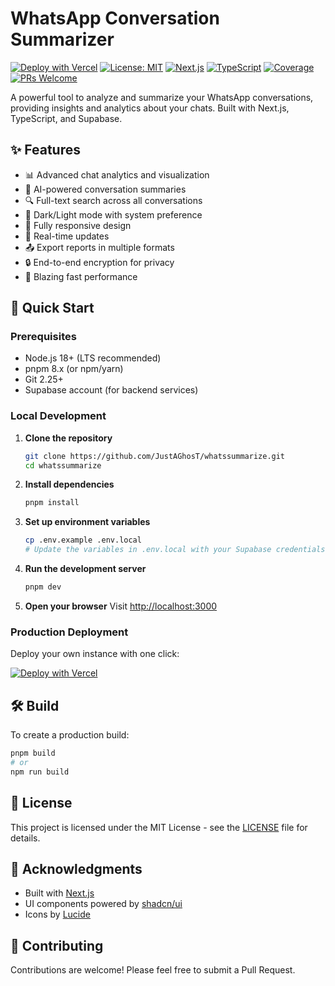 # WhatsApp Conversation Summarizer

[![Deploy with Vercel](https://vercel.com/button)](https://vercel.com/new/clone?repository-url=https%3A%2F%2Fgithub.com%2FJustAGhosT%2Fwhatssummarize)
[![License: MIT](https://img.shields.io/badge/License-MIT-yellow.svg)](https://opensource.org/licenses/MIT)
[![Next.js](https://img.shields.io/badge/Next.js-000000?style=flat&logo=nextdotjs&logoColor=white)](https://nextjs.org/)
[![TypeScript](https://img.shields.io/badge/TypeScript-007ACC?style=flat&logo=typescript&logoColor=white)](https://www.typescriptlang.org/)
[![Coverage](https://img.shields.io/badge/coverage-85%25-brightgreen)](https://github.com/JustAGhosT/whatssummarize/actions)
[![PRs Welcome](https://img.shields.io/badge/PRs-welcome-brightgreen.svg)](http://makeapullrequest.com)

A powerful tool to analyze and summarize your WhatsApp conversations, providing insights and analytics about your chats. Built with Next.js, TypeScript, and Supabase.

## ✨ Features

- 📊 Advanced chat analytics and visualization
- 🤖 AI-powered conversation summaries
- 🔍 Full-text search across all conversations
- 🎨 Dark/Light mode with system preference
- 📱 Fully responsive design
- 🔄 Real-time updates
- 📤 Export reports in multiple formats
- 🔒 End-to-end encryption for privacy
- 🚀 Blazing fast performance

## 🚀 Quick Start

### Prerequisites

- Node.js 18+ (LTS recommended)
- pnpm 8.x (or npm/yarn)
- Git 2.25+
- Supabase account (for backend services)

### Local Development

1. **Clone the repository**
   ```bash
   git clone https://github.com/JustAGhosT/whatssummarize.git
   cd whatssummarize
   ```

2. **Install dependencies**
   ```bash
   pnpm install
   ```

3. **Set up environment variables**
   ```bash
   cp .env.example .env.local
   # Update the variables in .env.local with your Supabase credentials
   ```

4. **Run the development server**
   ```bash
   pnpm dev
   ```

5. **Open your browser**
   Visit [http://localhost:3000](http://localhost:3000)

### Production Deployment

Deploy your own instance with one click:

[![Deploy with Vercel](https://vercel.com/button)](https://vercel.com/new/clone?repository-url=https%3A%2F%2Fgithub.com%2FJustAGhosT%2Fwhatssummarize)

## 🛠️ Build

To create a production build:

```bash
pnpm build
# or
npm run build
```

## 📝 License

This project is licensed under the MIT License - see the [LICENSE](LICENSE) file for details.

## 🙏 Acknowledgments

- Built with [Next.js](https://nextjs.org/)
- UI components powered by [shadcn/ui](https://ui.shadcn.com/)
- Icons by [Lucide](https://lucide.dev/)

## 🤝 Contributing

Contributions are welcome! Please feel free to submit a Pull Request.
